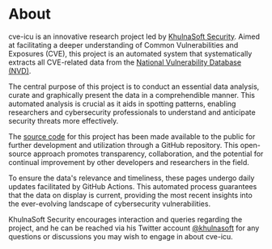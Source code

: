 # About
cve-icu is an innovative research project led by [KhulnaSoft Security](https://www.khulnasoft.com). Aimed at facilitating a deeper understanding of Common Vulnerabilities and Exposures (CVE), this project is an automated system that systematically extracts all CVE-related data from the [National Vulnerability Database (NVD)](https://nvd.nist.gov/).

The central purpose of this project is to conduct an essential data analysis, curate and graphically present the data in a comprehendible manner. This automated analysis is crucial as it aids in spotting patterns, enabling researchers and cybersecurity professionals to understand and anticipate security threats more effectively.

The [source code](https://github.com/khulnasoft/cve-icu) for this project has been made available to the public for further development and utilization through a GitHub repository. This open-source approach promotes transparency, collaboration, and the potential for continual improvement by other developers and researchers in the field.

To ensure the data's relevance and timeliness, these pages undergo daily updates facilitated by GitHub Actions. This automated process guarantees that the data on display is current, providing the most recent insights into the ever-evolving landscape of cybersecurity vulnerabilities.

KhulnaSoft Security encourages interaction and queries regarding the project, and he can be reached via his Twitter account [@khulnasoft](https://twitter.com/khulnasoft) for any questions or discussions you may wish to engage in about cve-icu.